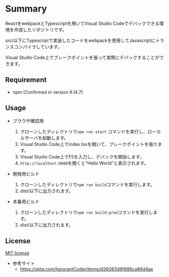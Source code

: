 # Summary

ReactをwebpackとTypescriptを用いてVisual Studio Codeでデバックできる環境を作成したリポジトリです。

src/以下にTypescriptで実装したコードをwebpackを使用してJavascriptにトランスコンパイラしています。

Visual Studio Code上でブレークポイントを張って実際にデバックすることができます。

## Requirement

* npm (Confirmed in version 6.14.7)

## Usage

* ブラウザ確認用
  1. クローンしたディレクトリで`npm run start` コマンドを実行し、ローカルサーバを起動します。
  1. Visual Studio Code上でindex.tsxを開いて、ブレークポイントを張ります。
  1. Visual Studio Code上でF5を入力し、デバックを開始します。
  1. `http://localhost:8080`を開くと"Hello World"と表示されます。

* 開発用ビルド
  1. クローンしたディレクトリで`npm run build`コマンドを実行します。
  1. dist/以下に出力されます。

* 本番用ビルド
  1. クローンしたディレクトリで`npm run build:prod`コマンドを実行します。
  1. dist/以下に出力されます。

## License

[MIT license](https://opensource.org/licenses/MIT)

* 参考サイト
  * https://qiita.com/IgnorantCoder/items/d26083d9f886ca66d4ae
